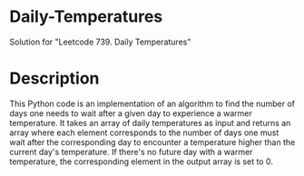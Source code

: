 # Daily-Temperatures
Solution for "Leetcode 739. Daily Temperatures"

# Description 

This Python code is an implementation of an algorithm to find the number of days one needs to wait after a given day to experience a warmer temperature. It takes an array of daily temperatures as input and returns an array where each element corresponds to the number of days one must wait after the corresponding day to encounter a temperature higher than the current day's temperature. If there's no future day with a warmer temperature, the corresponding element in the output array is set to 0.



